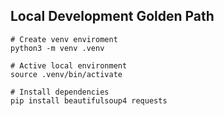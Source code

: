 ## Local Development Golden Path
```
# Create venv enviroment
python3 -m venv .venv

# Active local environment
source .venv/bin/activate

# Install dependencies
pip install beautifulsoup4 requests